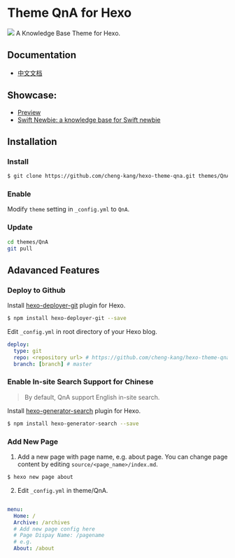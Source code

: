 # Theme QnA for Hexo 

![](https://raw.githubusercontent.com/cheng-kang/hexo-theme-qna/master/QnA.png)
A Knowledge Base Theme for Hexo.

## Documentation

- [中文文档](https://github.com/cheng-kang/hexo-theme-qna/blob/master/%E4%B8%AD%E6%96%87%E6%96%87%E6%A1%A3.md)

## Showcase:

- [Preview](http://chengkang.me/hexo-theme-qna/)
- [Swift Newbie: a knowledge base for Swift newbie](http://chengkang.me/Swift-Newbie/)


## Installation

### Install

``` bash
$ git clone https://github.com/cheng-kang/hexo-theme-qna.git themes/QnA
```

### Enable

Modify `theme` setting in `_config.yml` to `QnA`.

### Update

``` bash
cd themes/QnA
git pull
```

## Adavanced Features

### Deploy to Github

Install [hexo-deployer-git](https://github.com/hexojs/hexo-deployer-git) plugin for Hexo.

``` bash
$ npm install hexo-deployer-git --save
```

Edit `_config.yml` in root directory of your Hexo blog.

``` yml
deploy:
  type: git
  repo: <repository url> # https://github.com/cheng-kang/hexo-theme-qna.git
  branch: [branch] # master
```

### Enable In-site Search Support for Chinese

> By default, QnA support English in-site search.

Install [hexo-generator-search](https://github.com/PaicHyperionDev/hexo-generator-search) plugin for Hexo.

``` bash
$ npm install hexo-generator-search --save
```

### Add New Page

1. Add a new page with page name, e.g. about page. You can change page content by editing `source/<page_name>/index.md`.

  ``` bash
  $ hexo new page about
  ```

2. Edit `_config.yml` in theme/QnA.

  ```yml

  menu:
    Home: /
    Archive: /archives
    # Add new page config here
    # Page Dispay Name: /pagename
    # e.g.
    About: /about
  ```
